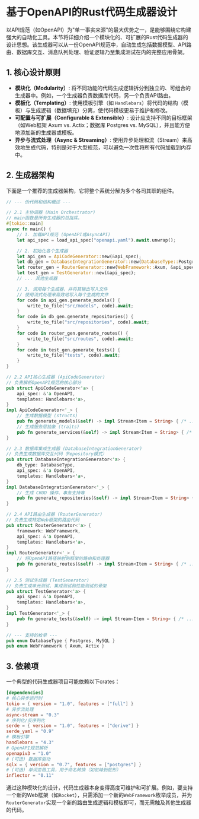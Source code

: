 # 基于OpenAPI的Rust代码生成器设计

以API规范（如OpenAPI）为"单一事实来源"的最大优势之一，是能够围绕它构建强大的自动化工具。本节将详细介绍一个模块化的、可扩展的Rust代码生成器的设计思想。该生成器可以从一份OpenAPI规范中，自动生成包括数据模型、API路由、数据库交互、消息队列处理、验证逻辑乃至集成测试在内的完整应用骨架。

## 1. 核心设计原则

- **模块化（Modularity）**: 将不同功能的代码生成逻辑拆分到独立的、可组合的生成器中。例如，一个生成器负责数据库代码，另一个负责API路由。
- **模板化（Templating）**: 使用模板引擎（如 `Handlebars`）将代码的结构（模板）与生成逻辑（数据填充）分离，使代码模板更易于维护和修改。
- **可配置与可扩展（Configurable & Extensible）**: 设计应支持不同的目标框架（如Web框架 Axum vs. Actix；数据库 Postgres vs. MySQL），并且能方便地添加新的生成器或模板。
- **异步与流式处理（Async & Streaming）**: 使用异步处理和流（Stream）来高效地生成代码，特别是对于大型规范，可以避免一次性将所有代码加载到内存中。

## 2. 生成器架构

下面是一个推荐的生成器架构，它将整个系统分解为多个各司其职的组件。

```rust
// --- 伪代码和结构概述 ---

// 2.1 主协调器 (Main Orchestrator)
// main函数是所有生成器的总指挥。
#[tokio::main]
async fn main() {
    // 1. 加载API规范 (OpenAPI或AsyncAPI)
    let api_spec = load_api_spec("openapi.yaml").await.unwrap();

    // 2. 初始化各个生成器
    let api_gen = ApiCodeGenerator::new(&api_spec);
    let db_gen = DatabaseIntegrationGenerator::new(DatabaseType::Postgres, &api_spec);
    let router_gen = RouterGenerator::new(WebFramework::Axum, &api_spec);
    let test_gen = TestGenerator::new(&api_spec);
    // ... 其他生成器

    // 3. 调用每个生成器，并将其输出写入文件
    // 使用流式处理来高效地写入每个生成的文件
    for code in api_gen.generate_models() {
        write_to_file("src/models", code).await;
    }
    for code in db_gen.generate_repositories() {
        write_to_file("src/repositories", code).await;
    }
    for code in router_gen.generate_routes() {
        write_to_file("src/routes", code).await;
    }
    for code in test_gen.generate_tests() {
        write_to_file("tests", code).await;
    }
}

// 2.2 API核心生成器 (ApiCodeGenerator)
// 负责解析OpenAPI规范的核心部分
pub struct ApiCodeGenerator<'a> {
    api_spec: &'a OpenAPI,
    templates: Handlebars<'a>,
}
impl ApiCodeGenerator<'_> {
    // 生成数据模型 (structs)
    pub fn generate_models(&self) -> impl Stream<Item = String> { /* ... */ }
    // 生成服务层抽象 (traits)
    pub fn generate_services(&self) -> impl Stream<Item = String> { /* ... */ }
}

// 2.3 数据库集成生成器 (DatabaseIntegrationGenerator)
// 负责生成数据库交互代码（Repository模式）
pub struct DatabaseIntegrationGenerator<'a> {
    db_type: DatabaseType,
    api_spec: &'a OpenAPI,
    templates: Handlebars<'a>,
}
impl DatabaseIntegrationGenerator<'_> {
    // 生成 CRUD 操作、事务支持等
    pub fn generate_repositories(&self) -> impl Stream<Item = String> { /* ... */ }
}

// 2.4 API路由生成器 (RouterGenerator)
// 负责生成特定Web框架的路由代码
pub struct RouterGenerator<'a> {
    framework: WebFramework,
    api_spec: &'a OpenAPI,
    templates: Handlebars<'a>,
}
impl RouterGenerator<'_> {
    // 将OpenAPI路径映射到框架的路由和处理器
    pub fn generate_routes(&self) -> impl Stream<Item = String> { /* ... */ }
}

// 2.5 测试生成器 (TestGenerator)
// 负责生成单元测试、集成测试和性能测试的骨架
pub struct TestGenerator<'a> {
    api_spec: &'a OpenAPI,
    templates: Handlebars<'a>,
}
impl TestGenerator<'_> {
    pub fn generate_tests(&self) -> impl Stream<Item = String> { /* ... */ }
}

// --- 支持的枚举 ---
pub enum DatabaseType { Postgres, MySQL }
pub enum WebFramework { Axum, Actix }
```

## 3. 依赖项

一个典型的代码生成器项目可能依赖以下crates：

```toml
[dependencies]
# 核心异步运行时
tokio = { version = "1.0", features = ["full"] }
# 异步流处理
async-stream = "0.3"
# 序列化/反序列化
serde = { version = "1.0", features = ["derive"] }
serde_yaml = "0.9"
# 模板引擎
handlebars = "4.3"
# OpenAPI规范解析
openapiv3 = "1.0"
# (可选) 数据库驱动
sqlx = { version = "0.7", features = ["postgres"] }
# (可选) 单词变格工具，用于命名转换（如驼峰到蛇形）
inflector = "0.11"
```

通过这种模块化的设计，代码生成器本身变得高度可维护和可扩展。例如，要支持一个新的Web框架（如`Rocket`），只需添加一个新的`WebFramework`枚举成员，并为`RouterGenerator`实现一个新的路由生成逻辑和模板即可，而无需触及其他生成器的代码。
